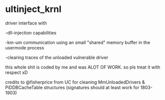 # ultinject_krnl
driver interface with 

  -dll-injection capabilities
  
  -km-um communication using an small "shared" memory buffer in the usermode process
  
  -clearing traces of the unloaded vulnerable driver

this whole shit is coded by me and was ALOT OF WORK. so pls treat it with respect xD

credits to @fisherprice from UC for cleaning MmUnloadedDrivers & PiDDBCacheTable structures (signatures should at least work for 1803-1903)
